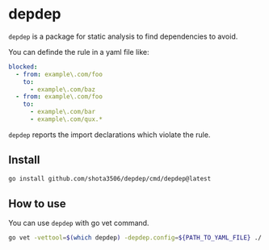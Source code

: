 # depdep

`depdep` is a package for static analysis
to find dependencies to avoid.

You can definde the rule in a yaml file like:

```yaml
blocked:
  - from: example\.com/foo
    to:
      - example\.com/baz
  - from: example\.com/foo
    to:
      - example\.com/bar
      - example\.com/qux.*
```

`depdep` reports the import declarations which violate the rule.

## Install

```bash
go install github.com/shota3506/depdep/cmd/depdep@latest
```

## How to use

You can use `depdep` with go vet command.

```bash
go vet -vettool=$(which depdep) -depdep.config=${PATH_TO_YAML_FILE} ./...
```
